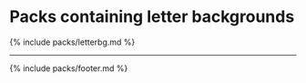 # Packs containing letter backgrounds
{% include packs/letterbg.md %}

---
{% include packs/footer.md %}
